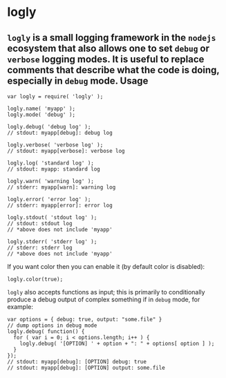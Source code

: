 logly
====

`logly` is a small logging framework in the `nodejs` ecosystem that also allows one to set `debug` or `verbose` logging modes. 
It is useful to replace comments that describe what the code is doing, especially in `debug` mode.
Usage
----

    var logly = require( 'logly' );
    
    logly.name( 'myapp' );
    logly.mode( 'debug' );

    logly.debug( 'debug log' );
    // stdout: myapp[debug]: debug log

    logly.verbose( 'verbose log' );
    // stdout: myapp[verbose]: verbose log

    logly.log( 'standard log' );
    // stdout: myapp: standard log

    logly.warn( 'warning log' );
    // stderr: myapp[warn]: warning log

    logly.error( 'error log' );
    // stderr: myapp[error]: error log
    
    logly.stdout( 'stdout log' );
    // stdout: stdout log
    // *above does not include 'myapp'
    
    logly.stderr( 'stderr log' );
    // stderr: stderr log
    // *above does not include 'myapp'
    
If you want color then you can enable it (by default color is disabled):

    logly.color(true);

`logly` also accepts functions as input; this is primarily to conditionally produce a debug output of complex something if in `debug` mode, for example:

    var options = { debug: true, output: "some.file" }
    // dump options in debug mode
    logly.debug( function() {
      for ( var i = 0; i < options.length; i++ ) {
        logly.debug( '[OPTION] ' + option + ": " + options[ option ] );
      }
    });
    // stdout: myapp[debug]: [OPTION] debug: true
    // stdout: myapp[debug]: [OPTION] output: some.file

